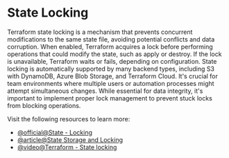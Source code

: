 # State Locking

Terraform state locking is a mechanism that prevents concurrent modifications to the same state file, avoiding potential conflicts and data corruption. When enabled, Terraform acquires a lock before performing operations that could modify the state, such as apply or destroy. If the lock is unavailable, Terraform waits or fails, depending on configuration. State locking is automatically supported by many backend types, including S3 with DynamoDB, Azure Blob Storage, and Terraform Cloud. It's crucial for team environments where multiple users or automation processes might attempt simultaneous changes. While essential for data integrity, it's important to implement proper lock management to prevent stuck locks from blocking operations.

Visit the following resources to learn more:

- [@official@State - Locking](https://developer.hashicorp.com/terraform/language/state/locking)
- [@article@State Storage and Locking](https://developer.hashicorp.com/terraform/language/state/backends)
- [@video@Terraform - State locking](https://www.youtube.com/watch?v=QdDCUpggmrw)